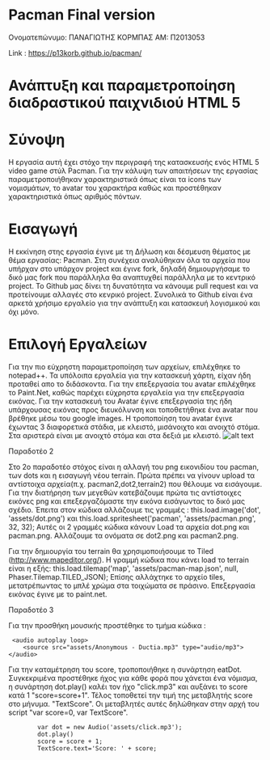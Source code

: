 # Pacman Final version

Ονοματεπώνυμο: ΠΑΝΑΓΙΩΤΗΣ ΚΟΡΜΠΑΣ
ΑΜ: Π2013053

Link : https://p13korb.github.io/pacman/

# Ανάπτυξη και παραμετροποίηση διαδραστικού παιχνιδιού HTML 5 

# Σύνοψη

Η εργασία αυτή έχει στόχο την περιγραφή της κατασκευσής ενός HTML 5 video game στύλ Pacman. Για την κάλυψη των απαιτήσεων της εργασίας παραμετροποιήθηκαν χαρακτηριστικά όπως είναι τα icons των νομισμάτων, το avatar του χαρακτήρα καθώς και προστέθηκαν χαρακτηριστικά όπως αριθμός πόντων. 

# Εισαγωγή

Η εκκίνηση στης εργασία έγινε με τη Δήλωση και δέσμευση θέματος με θέμα εργασίας: Pacman. Στη συνέχεια αναλύθηκαν όλα τα αρχεία που υπήρχαν στο υπάρχον project και έγινε fork, δηλαδή δημιουργήσαμε το δικό μας fork που παράλληλα θα αναπτυχθεί παράλληλα με το κεντρικό project. Το Github μας δίνει τη δυνατότητα να κάνουμε pull request και να προτείνουμε αλλαγές στο κενρικό project. Συνολικά το Github είναι ένα αρκετά χρήσιμο εργαλείο για την ανάπτυξη και κατασκευή λογισμικού και όχι μόνο.

# Επιλογή Εργαλείων

Για την πιο εύχρηστη παραμετροποίηση των αρχείων, επιλέχθηκε το notepad++. Τα υπόλοιπα εργαλεία για την κατασκευή χάρτη, είχαν ήδη προταθεί απο το διδάσκοντα. Για την επεξεργασία του avatar επιλέχθηκε το Paint.Net, καθώς παρέχει εύχρηστα εργαλεία για την επεξεργασία εικόνας. Για την κατασκευή του Avatar έγινε επεξεργασία της ήδη υπάρχουσας εικόνας προς διευκόλυνση και τοποθετήθηκε ένα avatar που βρέθηκε μέσω του google images. Η τροποποίηση του avatar έγινε έχωντας 3 διαφορετικά στάδια, με κλειστό, μισάνοιχτο και ανοιχτό στόμα. Στα αριστερά είναι με ανοιχτό στόμα και στα δεξιά με κλειστό.
![alt text](https://github.com/p13korb/pacman/blob/master/assets/pacman2.png)

Παραδοτέο 2

Στο 2ο παραδοτέο στόχος είναι η αλλαγή του png εικονιδίου του pacman, των dots και η εισαγωγή νέου terrain. Πρώτα πρέπει να γίνουν upload τα αντίστοιχα αρχεία(π.χ. pacman2,dot2,terrain2) που θέλουμε να εισάγουμε. Για την διατήρηση των μεγεθών κατεβάζουμε πρώτα τις αντίστοιχες εικόνες png και επεξεργαζόμαστε την εικόνα εισάγωντας το δικό μας σχέδιο. Έπειτα στον κώδικα αλλάζουμε τις γραμμές : this.load.image('dot', 'assets/dot.png') και this.load.spritesheet('pacman', 'assets/pacman.png', 32, 32); 
Αυτές οι 2 γραμμές κώδικα κάνουν Load τα αρχεία dot.png και pacman.png. Αλλάζουμε τα ονόματα σε dot2.png και pacman2.png.

Για την δημιουργία του terrain θα χρησιμοποιήσουμε το Tiled (http://www.mapeditor.org/). Η γραμμή κώδικα που κάνει load το terrain είναι η εξής: this.load.tilemap('map', 'assets/pacman-map.json', null, Phaser.Tilemap.TILED_JSON);
Επίσης αλλάχτηκε το αρχείο tiles, μετατρέπωντας το μπλέ χρώμα στα τοιχώματα σε πράσινο. Επεξεργασία εικόνας έγινε με το paint.net.

Παραδοτέο 3

Για την προσθήκη μουσικής προστέθηκε το τμήμα κώδικα : 

     <audio autoplay loop>
        <source src="assets/Anonymous - Ductia.mp3" type="audio/mp3">
    </audio>
   
Για την καταμέτρηση του score, τροποποιήθηκε η συνάρτηση eatDot. Συγκεκριμένα προστέθηκε ήχος για κάθε φορά που χάνεται ένα νόμισμα, η συνάρτηση dot.play() καλέι τον ήχο "click.mp3" και αυξάνει το score κατά 1 "score=score+1".
Τέλος τοποθετεί την τιμή της μεταβλητής score στο μήνυμα. "TextScore". Οι μεταβλητές αυτές δηλώθηκαν στην αρχή του script "var score=0, var TextScore".

            var dot = new Audio('assets/click.mp3');
            dot.play()
            score = score + 1;
            TextScore.text='Score: ' + score;

